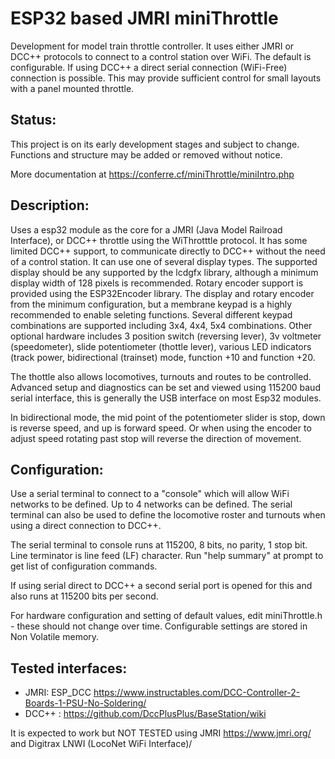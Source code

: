 ESP32 based JMRI miniThrottle
=============================
Development for model train throttle controller.
It uses either JMRI or DCC++ protocols to connect to a control station over WiFi.
The default is configurable.
If using DCC++ a direct serial connection (WiFi-Free) connection is possible. This may provide sufficient control for small layouts with a panel mounted throttle.

Status:
-------
This project is on its early development stages and subject to change. Functions and structure may be added or removed without notice.

More documentation at https://conferre.cf/miniThrottle/miniIntro.php

Description:
------------
Uses a esp32 module as the core for a JMRI (Java Model Railroad Interface), or DCC++ throttle using the WiThrotttle protocol.
It has some limited DCC++ support, to communicate directly to DCC++ without the need of a control station.
It can use one of several display types.
The supported display should be any supported by the lcdgfx library, although a minimum display width of 128 pixels is recommended.
Rotary encoder support is provided using the ESP32Encoder library.
The display and rotary encoder from the minimum configuration, but a membrane keypad is a highly recommended to enable seleting functions.
Several different keypad combinations are supported including 3x4, 4x4, 5x4 combinations.
Other optional hardware includes 3 position switch (reversing lever), 3v voltmeter (speedometer), slide potentiometer (thottle lever), various LED indicators (track power, bidirectional (trainset) mode, function +10 and function +20.

The thottle also allows locomotives, turnouts and routes to be controlled.
Advanced setup and diagnostics can be set and viewed using 115200 baud serial interface, this is generally the USB interface on most Esp32 modules.

In bidirectional mode, the mid point of the potentiometer slider is stop, down is reverse speed, and up is forward speed. Or when using the encoder to adjust speed rotating past stop will reverse the direction of movement.

Configuration:
--------------
Use a serial terminal to connect to a "console" which will allow WiFi networks to be defined. Up to 4 networks can be defined.
The serial terminal can also be used to define the locomotive roster and turnouts when using a direct connection to DCC++.

The serial terminal to console runs at 115200, 8 bits, no parity, 1 stop bit. Line terminator is line feed (LF) character.
Run "help summary" at prompt to get list of configuration commands.

If using serial direct to DCC++ a second serial port is opened for this and also runs at 115200 bits per second.

For hardware configuration and setting of default values, edit miniThrottle.h - these should not change over time.
Configurable settings are stored in Non Volatile memory.


Tested interfaces:
------------------
* JMRI: ESP_DCC https://www.instructables.com/DCC-Controller-2-Boards-1-PSU-No-Soldering/
* DCC++ : https://github.com/DccPlusPlus/BaseStation/wiki

It is expected to work but NOT TESTED using JMRI https://www.jmri.org/ and Digitrax LNWI (LocoNet WiFi Interface)/
